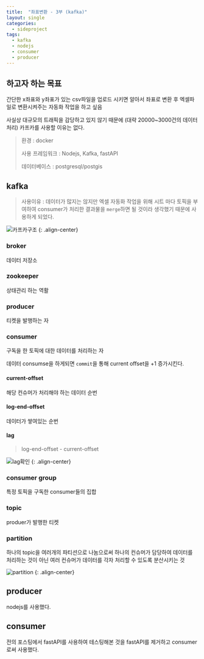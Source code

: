 ```yaml
---
title:  "좌표변환 - 3부 (kafka)"
layout: single
categories:
  - sideproject
tags:
  - kafka
  - nodejs
  - consumer
  - producer
---
```


## 하고자 하는 목표
간단한 x좌표와 y좌표가 있는 csv파일을 업로드 시키면 알아서 좌표로 변환 후 엑셀파일로 변환시켜주는 자동화 작업을 하고 싶음

사실상 대규모의 트래픽을 감당하고 있지 않기 때문에 (대략 20000~3000건의 데이터 처리) 카프카를 사용할 이유는 없다.

> 환경 : docker
>
> 사용 프레임워크 : Nodejs, Kafka, fastAPI
>
> 데이터베이스 : postgresql/postgis

## kafka
> 사용이유 : 데이터가 많지는 않지만 엑셀 자동화 작업을 위해 시트 마다 토픽을 부여하여 consumer가 처리한 결과물을 `merge`하면 될 것이라 생각했기 때문에 사용하게 되었다.

![카프카구조](https://github.com/kimhyunso/kimhyunso.github.io/assets/87798982/6c69b3f6-49f8-46e3-9534-74698219e841)
{: .align-center}

### broker
데이터 저장소

### zookeeper
상태관리 하는 역활

### producer
티켓을 발행하는 자

### consumer
구독을 한 토픽에 대한 데이터를 처리하는 자

데이터 consumse을 하게되면 `commit`을 통해 current offset을 +1 증가시킨다.

#### current-offset
해당 컨슈머가 처리해야 하는 데이터 순번

#### log-end-offset
데이터가 쌓여있는 순번

#### lag
> log-end-offset - current-offset

![lag확인](https://github.com/kimhyunso/kimhyunso.github.io/assets/87798982/f603fb06-e517-4667-a71c-df4d3b5eb0ae)
{: .align-center}

### consumer group
특정 토픽을 구독한 consumer들의 집합

### topic
produer가 발행한 티켓

### partition
하나의 topic을 여러개의 파티션으로 나눔으로써 하나의 컨슈머가 담당하여 데이터를 처리하는 것이 아닌 여러 컨슈머가 데이터를 각자 처리할 수 있도록 분산시키는 것

![partition](https://github.com/kimhyunso/kimhyunso.github.io/assets/87798982/fcbdfe90-b20a-45db-88e6-8b9dc7fd2395)
{: .align-center}


## producer
nodejs를 사용했다.





## consumer
전의 포스팅에서 fastAPI를 사용하여 테스팅해본 것을 fastAPI를 제거하고 consumer로써 사용했다.









































